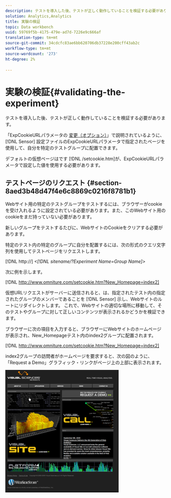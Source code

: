 ```yaml
---
description: テストを導入した後、テストが正しく動作していることを検証する必要があります。
solution: Analytics,Analytics
title: 実験の検証
topic: Data workbench
uuid: 59769f5b-4175-479e-ad7d-7226e9c666af
translation-type: tm+mt
source-git-commit: 34cdcfc83ae6bb620706db37228e200cff43ab2c
workflow-type: tm+mt
source-wordcount: '273'
ht-degree: 2%

---
```



# 実験の検証{#validating-the-experiment}

テストを導入した後、テストが正しく動作していることを検証する必要があります。

「ExpCookieURLパラメータの [変更（オプション）](../../home/c-undst-ctrld-exp/t-en-ctrld-exp/c-mod-expckurl-prm.md#concept-215bf86bab4e4ec0b0cc803ec48a8fcf)」で説明されているように、 [!DNL Sensor] 設定ファイルのExpCookieURLパラメータで指定されたページを使用して、自分を特定のテストグループに配置できます。

デフォルトの仮想ページはです [!DNL /setcookie.htm]が、ExpCookieURLパラメータで設定した値を使用する必要があります。

## テストページのリクエスト {#section-8aed3b48d47f4e6c8869c0216f8781b1}

Webサイト用の特定のテストグループをテストするには、ブラウザーがcookieを受け入れるように設定されている必要があります。また、このWebサイト用のcookieをまだ持っていない必要があります。

新しいグループをテストするたびに、WebサイトのCookieをクリアする必要があります。

特定のテスト内の特定のグループに自分を配置するには、次の形式のクエリ文字列を使用してテストページをリクエストします。

[!DNL http://] *&lt;[!DNL sitename/?Experiment Name=Group Name]>*

次に例を示します。

[!DNL http://www.omniture.com/setcookie.htm?New_Homepage=index2]

仮想URLリクエストがサーバーに送信されると、は、指定されたテスト内の指定されたグループのメンバーであることを [!DNL Sensor] 示し、Webサイトのルートにリダイレクトします。 これで、Webサイトの適切な場所に移動して、そのテストやグループに対して正しいコンテンツが表示されるかどうかを検証できます。

ブラウザーに次の項目を入力すると、ブラウザーにWebサイトのホームページが表示され、New_Homepageテスト内のindex2グループに配置されます。

[!DNL http://www.omniture.com/setcookie.htm?New_Homepage=index2]

index2グループの訪問者がホームページを要求すると、次の図のように、「Request a Demo」グラフィック・リンクがページ上の上部に表示されます。

![](assets/TestPage.png)

